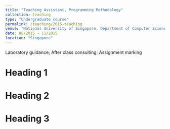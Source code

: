 ```yaml
---
title: "Teaching Assistant, Programming Methodology"
collection: teaching
type: "Undergraduate course"
permalink: /teaching/2015-teaching
venue: "National University of Singapore, Department of Computer Science"
date: 08/2015 - 11/2015
location: "Singapore"
---
```


Laboratory guidance; After class consulting; Assignment marking

Heading 1
======

Heading 2
======

Heading 3
======
